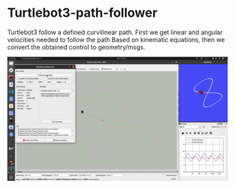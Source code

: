 # Turtlebot3-path-follower

Turtlebot3 follow a defined curvilinear path. First we get linear and angular velocities needed to follow the path Based on kinematic equations, then we convert
the obtained control to geometry/msgs. 

![](https://raw.githubusercontent.com/ZakariaBOUZIT/Turtlebot3-path-follower/master/demo_path_follower.gif)
